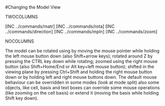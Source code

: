 #Changing the Model View

TWOCOLUMNS

[INC ../commands/matr]
[INC ../commands/rota]
[INC ../commands/direction]
[INC ../commands/mpln]
[INC ../commands/zoom]

NOCOLUMNS

The model can be rotated using by moving the mouse pointer while holding the left mouse button down (also Shift+arrow keys); rotated around Z by pressing the CTRL key down while rotating; zoomed using the right mouse button (also Shift+Home/End or Alt key+left mouse button); shifted in the viewing plane by pressing Ctrl+Shift and holding the right mouse button down or by holding left and right mouse buttons down. The default mouse behaviour can be overridden in some modes (look at mode split) also some objects, like cell, basis and text boxes can override some mouse operations (like zooming on the cell basis) or extend it (moving the basis while holding Shift key down).
